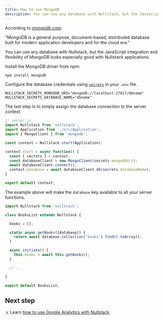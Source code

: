 ```yaml
---
title: How to use MongoDB
description: You can use any database with Nullstack, but the JavaScript integration and flexibility of MongoDB looks especially good with Nullstack applications
---
```


According to [mongodb.com](https://www.mongodb.com):

"MongoDB is a general purpose, document-based, distributed database built for modern application developers and for the cloud era."

You can use any database with Nullstack, but the JavaScript integration and flexibility of MongoDB looks especially good with Nullstack applications.

Install the MongoDB driver from npm: 

```sh
npm install mongodb
```

Configure the database credentials using [`secrets`](/context-secrets) in your `.env` file.

```
NULLSTACK_SECRETS_MONGODB_URI="mongodb://localhost:27017/dbname"
NULLSTACK_SECRETS_DATABASE_NAME="dbname"
```

The last step is to simply assign the database connection to the server context.

```jsx
// server.js
import Nullstack from 'nullstack';
import Application from './src/Application';
import { MongoClient } from 'mongodb';

const context = Nullstack.start(Application);

context.start = async function() {
  const { secrets } = context;
  const databaseClient = new MongoClient(secrets.mongodbUri);
  await databaseClient.connect();
  context.database = await databaseClient.db(secrets.databaseName);
}

export default context;
```

The example above will make the `database` key available to all your server functions.

```jsx
import Nullstack from 'nullstack';

class BooksList extends Nullstack {

  books = [];

  static async getBooks({database}) {
    return await database.collection('books').find().toArray();
  }

  async initiate() {
    this.books = await this.getBooks();
  }

  // ...

}

export default BooksList;
```

## Next step

⚔ Learn [how to use Google Analytics with Nullstack](/how-to-use-google-analytics-with-nullstack).
